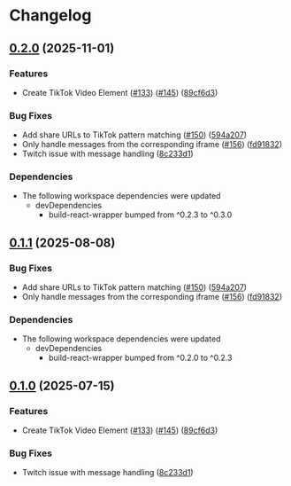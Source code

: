 # Changelog

## [0.2.0](https://github.com/Hawthorne001/media-elements/compare/tiktok-video-element-v0.1.1...tiktok-video-element@0.2.0) (2025-11-01)


### Features

* Create TikTok Video Element ([#133](https://github.com/Hawthorne001/media-elements/issues/133)) ([#145](https://github.com/Hawthorne001/media-elements/issues/145)) ([89cf6d3](https://github.com/Hawthorne001/media-elements/commit/89cf6d393710da96108a038530867130fe73d4d3))


### Bug Fixes

* Add share URLs to TikTok pattern matching ([#150](https://github.com/Hawthorne001/media-elements/issues/150)) ([594a207](https://github.com/Hawthorne001/media-elements/commit/594a2076c081cfe1b291aed9130bc0a78fcba623))
* Only handle messages from the corresponding iframe ([#156](https://github.com/Hawthorne001/media-elements/issues/156)) ([fd91832](https://github.com/Hawthorne001/media-elements/commit/fd918327400c07a52e02a635855665238bfc7e15))
* Twitch issue with message handling ([8c233d1](https://github.com/Hawthorne001/media-elements/commit/8c233d13bbf552247a84e8ad77d234b7c9ccc57f))


### Dependencies

* The following workspace dependencies were updated
  * devDependencies
    * build-react-wrapper bumped from ^0.2.3 to ^0.3.0

## [0.1.1](https://github.com/muxinc/media-elements/compare/tiktok-video-element@0.1.0...tiktok-video-element@0.1.1) (2025-08-08)


### Bug Fixes

* Add share URLs to TikTok pattern matching ([#150](https://github.com/muxinc/media-elements/issues/150)) ([594a207](https://github.com/muxinc/media-elements/commit/594a2076c081cfe1b291aed9130bc0a78fcba623))
* Only handle messages from the corresponding iframe ([#156](https://github.com/muxinc/media-elements/issues/156)) ([fd91832](https://github.com/muxinc/media-elements/commit/fd918327400c07a52e02a635855665238bfc7e15))


### Dependencies

* The following workspace dependencies were updated
  * devDependencies
    * build-react-wrapper bumped from ^0.2.0 to ^0.2.3

## [0.1.0](https://github.com/muxinc/media-elements/compare/tiktok-video-element-v0.0.1...tiktok-video-element@0.1.0) (2025-07-15)


### Features

* Create TikTok Video Element ([#133](https://github.com/muxinc/media-elements/issues/133)) ([#145](https://github.com/muxinc/media-elements/issues/145)) ([89cf6d3](https://github.com/muxinc/media-elements/commit/89cf6d393710da96108a038530867130fe73d4d3))


### Bug Fixes

* Twitch issue with message handling ([8c233d1](https://github.com/muxinc/media-elements/commit/8c233d13bbf552247a84e8ad77d234b7c9ccc57f))
